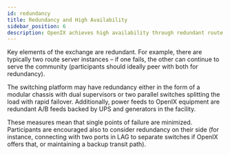 ```yaml
---
id: redundancy
title: Redundancy and High Availability
sidebar_position: 6
description: OpenIX achieves high availability through redundant route servers, switching platforms, and power systems that minimize single points of failure.
---
```


Key elements of the exchange are redundant. For example, there are typically two route server instances – if one fails, the other can continue to serve the community (participants should ideally peer with both for redundancy).

The switching platform may have redundancy either in the form of a modular chassis with dual supervisors or two parallel switches splitting the load with rapid failover. Additionally, power feeds to OpenIX equipment are redundant A/B feeds backed by UPS and generators in the facility.

These measures mean that single points of failure are minimized. Participants are encouraged also to consider redundancy on their side (for instance, connecting with two ports in LAG to separate switches if OpenIX offers that, or maintaining a backup transit path).
